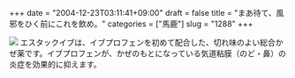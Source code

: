+++
date = "2004-12-23T03:11:41+09:00"
draft = false
title = "まあ待て、風邪をひく前にこれを飲め。"
categories = ["馬鹿"]
slug = "1288"
+++

<img src="http://www.ssp.co.jp/products/apf/c2/ste-t/prod.jpg">
エスタックイブは、イブプロフェンを初めて配合した、切れ味のよい総合かぜ薬です。イブプロフェンが、かぜのもとになっている気道粘膜（のど・鼻）の炎症を効果的に抑えます。
